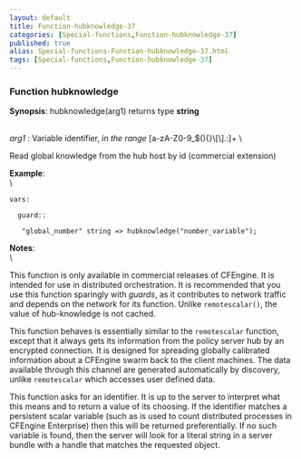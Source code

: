 ```yaml
---
layout: default
title: Function-hubknowledge-37
categories: [Special-functions,Function-hubknowledge-37]
published: true
alias: Special-functions-Function-hubknowledge-37.html
tags: [Special-functions,Function-hubknowledge-37]
---
```


### Function hubknowledge

**Synopsis**: hubknowledge(arg1) returns type **string**

\
 *arg1* : Variable identifier, *in the range*
[a-zA-Z0-9\_\$(){}\\[\\].:]+ \

Read global knowledge from the hub host by id (commercial extension)

**Example**:\
 \

~~~~ {.verbatim}
vars:

  guard::

   "global_number" string => hubknowledge("number_variable");
~~~~

**Notes**:\
 \

This function is only available in commercial releases of CFEngine. It
is intended for use in distributed orchestration. It is recommended that
you use this function sparingly with *guards*, as it contributes to
network traffic and depends on the network for its function. Unlike
`remotescalar()`, the value of hub-knowledge is not cached.

This function behaves is essentially similar to the `remotescalar`
function, except that it always gets its information from the policy
server hub by an encrypted connection. It is designed for spreading
globally calibrated information about a CFEngine swarm back to the
client machines. The data available through this channel are generated
automatically by discovery, unlike `remotescalar` which accesses user
defined data.

This function asks for an identifier. It is up to the server to
interpret what this means and to return a value of its choosing. If the
identifier matches a persistent scalar variable (such as is used to
count distributed processes in CFEngine Enterprise) then this will be
returned preferentially. If no such variable is found, then the server
will look for a literal string in a server bundle with a handle that
matches the requested object.
